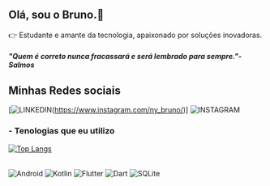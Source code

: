 ## Olá, sou o Bruno.👋

👉 Estudante e amante da tecnologia, apaixonado por soluções inovadoras.

##### "Quem é correto nunca fracassará e será lembrado para sempre."- Salmos

## Minhas Redes sociais

[![LINKEDIN](https://img.shields.io/badge/LinkedIn-0077B5?style=for-the-badge&logo=linkedin&logoColor=white)(https://www.instagram.com/ny_bruno/)]
![INSTAGRAM](https://img.shields.io/badge/Instagram-E4405F?style=for-the-badge&logo=instagram&logoColor=white)
![]()

### - Tenologias que eu utilizo

[![Top Langs](https://github-readme-stats.vercel.app/api/top-langs/?username=dev-braga)](https://github.com/anuraghazra/github-readme-stats)

<div style="inline_block"></br>
<img align="center" alt="Android" src="https://img.shields.io/badge/Android-3DDC84?style=for-the-badge&logo=android&logoColor=white"/>
<img align="center" alt="Kotlin" src="https://img.shields.io/badge/Kotlin-0095D5?&style=for-the-badge&logo=kotlin&logoColor=white"/>
<img align="center" alt="Flutter" src="https://img.shields.io/badge/Flutter-02569B?style=for-the-badge&logo=flutter&logoColor=white"/>
<img align="center" alt="Dart" src="https://img.shields.io/badge/Dart-0175C2?style=for-the-badge&logo=dart&logoColor=white"/>
<img align="center" alt="SQLite" src="https://img.shields.io/badge/SQLite-07405E?style=for-the-badge&logo=sqlite&logoColor=white"/>
</div></br>
